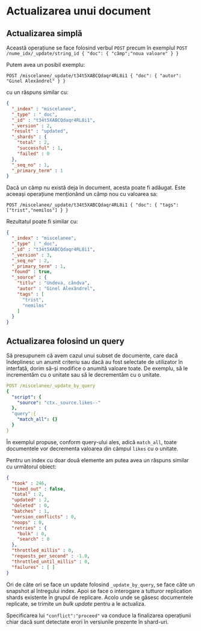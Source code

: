 # Actualizarea unui document

## Actualizarea simplă

Această operațiune se face folosind verbul `POST` precum în exemplul `POST /nume_idx/_update/string_id
{
  "doc": {
    "câmp";"noua valoare"
  }
}`

Putem avea un posibil exemplu:

`POST /miscelanee/_update/t34t5XABCQdaqr4RL8i1
{
  "doc": {
    "autor": "Ginel Alexăndrel"
  }
}`

cu un răspuns similar cu:

```json
{
  "_index" : "miscelanee",
  "_type" : "_doc",
  "_id" : "t34t5XABCQdaqr4RL8i1",
  "_version" : 2,
  "result" : "updated",
  "_shards" : {
    "total" : 2,
    "successful" : 1,
    "failed" : 0
  },
  "_seq_no" : 1,
  "_primary_term" : 1
}
```

Dacă un câmp nu există deja în document, acesta poate fi adăugat. Este aceeași operațiune menționând un câmp nou cu valoarea sa:

`POST /miscelanee/_update/t34t5XABCQdaqr4RL8i1
{
  "doc": {
    "tags": ["trist","nemilos"]
  }
}`

Rezultatul poate fi similar cu:

```json
{
  "_index" : "miscelanee",
  "_type" : "_doc",
  "_id" : "t34t5XABCQdaqr4RL8i1",
  "_version" : 3,
  "_seq_no" : 2,
  "_primary_term" : 1,
  "found" : true,
  "_source" : {
    "titlu" : "Undeva, cândva",
    "autor" : "Ginel Alexăndrel",
    "tags" : [
      "trist",
      "nemilos"
    ]
  }
}
```

## Actualizarea folosind un query

Să presupunem că avem cazul unui subset de documente, care dacă îndeplinesc un anumit criteriu sau dacă au fost selectate de utilizator în interfață, dorim să-și modifice o anumită valoare toate. De exemplu, să le incrementăm cu o unitate sau să le decrementăm cu o unitate.

```yaml
POST /miscelanee/_update_by_query
{
  "script": {
    "source": "ctx._source.likes--"
  },
  "query":{
    "match_all": {}
  }
}
```

În exemplul propuse, conform query-ului ales, adică `match_all`, toate documentele vor decrementa valoarea din câmpul `likes` cu o unitate.

Pentru un index cu doar două elemente am putea avea un răspuns similar cu următorul obiect:

```json
{
  "took" : 246,
  "timed_out" : false,
  "total" : 2,
  "updated" : 2,
  "deleted" : 0,
  "batches" : 1,
  "version_conflicts" : 0,
  "noops" : 0,
  "retries" : {
    "bulk" : 0,
    "search" : 0
  },
  "throttled_millis" : 0,
  "requests_per_second" : -1.0,
  "throttled_until_millis" : 0,
  "failures" : [ ]
}
```

Ori de câte ori se face un update folosind `_update_by_query`, se face câte un snapshot al întregului index. Apoi se face o interogare a tutturor replication shards existente în grupul de replicare. Acolo unde se găsesc documentele replicate, se trimite un *bulk update* pentru a le actualiza.

Specificarea lui `"conflict":"proceed"` va conduce la finalizarea operațiunii chiar dacă sunt detectate erori în versiunile prezente în shard-uri.
